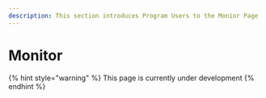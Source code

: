 ```yaml
---
description: This section introduces Program Users to the Monior Page
---
```


# Monitor

{% hint style="warning" %}
This page is currently under development
{% endhint %}



